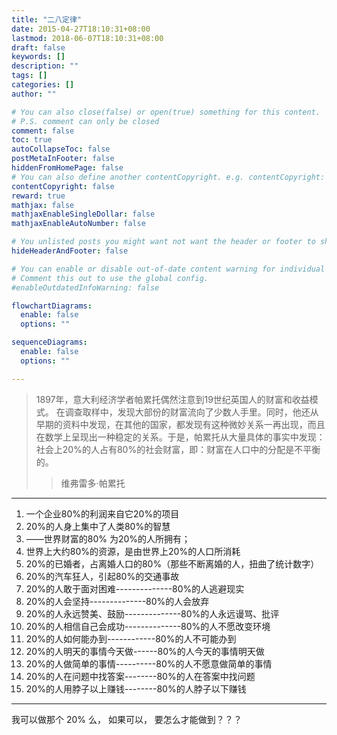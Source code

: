 ```yaml
---
title: "二八定律"
date: 2015-04-27T18:10:31+08:00
lastmod: 2018-06-07T18:10:31+08:00
draft: false
keywords: []
description: ""
tags: []
categories: []
author: ""

# You can also close(false) or open(true) something for this content.
# P.S. comment can only be closed
comment: false
toc: true
autoCollapseToc: false
postMetaInFooter: false
hiddenFromHomePage: false
# You can also define another contentCopyright. e.g. contentCopyright: "This is another copyright."
contentCopyright: false
reward: true
mathjax: false
mathjaxEnableSingleDollar: false
mathjaxEnableAutoNumber: false

# You unlisted posts you might want not want the header or footer to show
hideHeaderAndFooter: false

# You can enable or disable out-of-date content warning for individual post.
# Comment this out to use the global config.
#enableOutdatedInfoWarning: false

flowchartDiagrams:
  enable: false
  options: ""

sequenceDiagrams: 
  enable: false
  options: ""

---
```

>    1897年，意大利经济学者帕累托偶然注意到19世纪英国人的财富和收益模式。
在调查取样中，发现大部份的财富流向了少数人手里。同时，他还从早期的资料中发现，在其他的国家，都发现有这种微妙关系一再出现，而且在数学上呈现出一种稳定的关系。于是，帕累托从大量具体的事实中发现：社会上20%的人占有80%的社会财富，即：财富在人口中的分配是不平衡的。
>> 维弗雷多·帕累托


----------


 1. 一个企业80%的利润来自它20%的项目
 2. 20%的人身上集中了人类80%的智慧
 3. ——世界财富的80% 为20%的人所拥有；
 4. 世界上大约80%的资源，是由世界上20%的人口所消耗
 5. 20%的已婚者，占离婚人口的80%（那些不断离婚的人，扭曲了统计数字）
 6. 20%的汽车狂人，引起80%的交通事故
 7. 20%的人敢于面对困难--------------80%的人逃避现实
 8. 20%的人会坚持--------------80%的人会放弃
 9. 20%的人永远赞美、鼓励--------------80%的人永远谩骂、批评
 10. 20%的人相信自己会成功--------------80%的人不愿改变环境
 11. 20%的人如何能办到------------80%的人不可能办到
 12. 20%的人明天的事情今天做------80%的人今天的事情明天做
 13. 20%的人做简单的事情----------80%的人不愿意做简单的事情
 14. 20%的人在问题中找答案--------80%的人在答案中找问题
 15. 20%的人用脖子以上赚钱--------80%的人脖子以下赚钱

----
我可以做那个 20% 么， 如果可以， 要怎么才能做到？？？